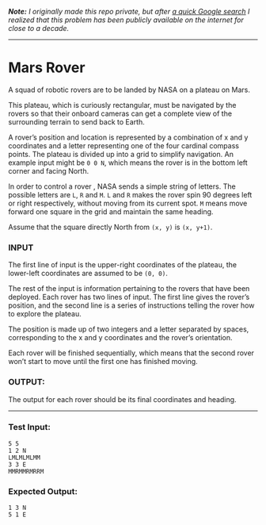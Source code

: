 ***Note:*** *I originally made this repo private, but after [a quick Google search](https://www.google.com/search?q=mars+rover+interview+problem) I realized that this problem has been publicly available on the internet for close to a decade.*

___

# Mars Rover

A squad of robotic rovers are to be landed by NASA on a plateau on Mars.

This plateau, which is curiously rectangular, must be navigated by the rovers so that their onboard cameras can get a complete view of the surrounding terrain to send back to Earth.

A rover’s position and location is represented by a combination of x and y coordinates and a letter representing one of the four cardinal compass points. The plateau is divided up into a grid to simplify navigation. An example input might be `0 0 N`, which means the rover is in the bottom left corner and facing North.

In order to control a rover , NASA sends a simple string of letters. The possible letters are `L`, `R` and `M`. `L` and `R` makes the rover spin 90 degrees left or right respectively, without moving from its current spot. `M` means move forward one square in the grid and maintain the same heading.

Assume that the square directly North from `(x, y)` is `(x, y+1)`.

### INPUT
The first line of input is the upper-right coordinates of the plateau, the lower-left coordinates are assumed to be `(0, 0)`.

The rest of the input is information pertaining to the rovers that have been deployed. Each rover has two lines of input. The first line gives the rover’s position, and the second line is a series of instructions telling the rover how to explore the plateau.

The position is made up of two integers and a letter separated by spaces, corresponding to the x and y coordinates and the rover’s orientation.

Each rover will be finished sequentially, which means that the second rover won’t start to move until the first one has finished moving.

### OUTPUT:
The output for each rover should be its final coordinates and heading.

___

### Test Input:

```
5 5
1 2 N
LMLMLMLMM
3 3 E
MMRMMRMRRM
```

### Expected Output:

```
1 3 N
5 1 E
```